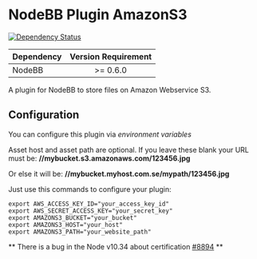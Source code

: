 NodeBB Plugin AmazonS3
======================

[![Dependency Status](https://david-dm.org/wladiston/nodebb-plugin-amazons3.png)](https://david-dm.org/wladiston/nodebb-plugin-amazons3)

| Dependency     | Version Requirement     |
| -------------- |:-----------------------:|
| NodeBB         | >= 0.6.0 |

A plugin for NodeBB to store files on Amazon Webservice S3.

Configuration
-------------

You can configure this plugin via *environment variables*

Asset host and asset path are optional. If you leave these blank your URL must be: **//mybucket.s3.amazonaws.com/123456.jpg**

Or else it will be: **//mybucket.myhost.com.se/mypath/123456.jpg**

Just use this commands to configure your plugin:

    export AWS_ACCESS_KEY_ID="your_access_key_id"
    export AWS_SECRET_ACCESS_KEY="your_secret_key"
    export AMAZONS3_BUCKET="your_bucket"
    export AMAZONS3_HOST="your_host"
    export AMAZONS3_PATH="your_website_path"

** There is a bug in the Node v10.34 about certification [#8894](https://github.com/joyent/node/issues/8894) **